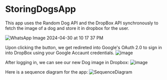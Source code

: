 # StoringDogsApp

This app uses the Random Dog API and the DropBox API synchronously to fetch 
the image of a dog and store it in dropbox for the user.

![WhatsApp Image 2024-04-30 at 10 17 37 PM](https://github.com/Federico1196/StoringDogsApp/assets/65458679/38a17ec4-2e90-446e-9619-507a363a8346)

Upon clicking the button, we get redireted into Google's OAuth 2.0 to sign in into DropBox using your Google Accaunt credentials.
![image](https://github.com/user-attachments/assets/b3379823-93f1-463a-8916-c472e2154be9)

After logging in, we can see our new Dog image in Dropbox:
![image](https://github.com/user-attachments/assets/163c8837-1c90-4fba-9366-67c5ed8a0dda)

Here is a sequence diagram for the app:
![SequenceDiagram](https://github.com/Federico1196/StoringDogsApp/assets/65458679/929ecb87-53c4-4668-b974-a917012c7144)


